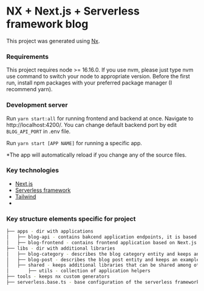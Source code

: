 # NX + Next.js + Serverless framework blog

This project was generated using [Nx](https://nx.dev).

### Requirements

This project requires node >= 16.16.0. If you use nvm, please just type nvm use command to switch your node to
appropriate version.
Before the first run, install npm packages with your preferred package manager (I recommend yarn).

### Development server

Run `yarn start:all` for running frontend and backend at once. Navigate to http://localhost:4200/.
You can change default backend port by edit `BLOG_API_PORT` in .env file.

Run `yarn start [APP NAME]` for running a specific app.

*The app will automatically reload if you change any of the source files.

### Key technologies

- [Next.js](https://nextjs.org/)
- [Serverless framework](https://www.serverless.com/)
- [Tailwind](https://tailwindcss.com/)
-

### Key structure elements specific for project

```bash
├── apps - dir with applications
│   ├── blog-api - contains bakcend application endpoints, it is based on serverless lambdas.
│   ├── blog-frontend - contains frontend application based on Next.js framework. 
├── libs - dir with additional libraries 
│   ├── blog-category - describes the blog category entity and keeps an example and. 
│   ├── blog-post - describes the blog post entity and keeps an example data.
│   ├── shared - keeps additional libraries that can be shared among others.
│       ├── utils - collection of application helpers
├── tools - keeps nx custom generators
├── serverless.base.ts - base configuration of the serverless framework.
```
